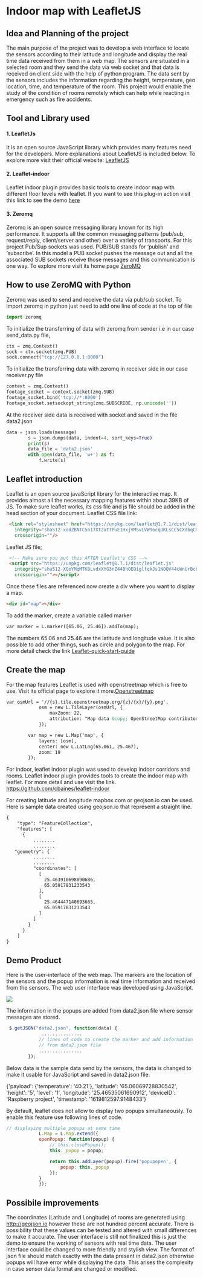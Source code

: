# Indoor map with LeafletJS

## Idea and Planning of the project
The main purpose of the project was to develop a web interface to locate the sensors according to their latitude and longitude and display the real time data received from them in a web map. The sensors are situated in a selected room and they send the data via web socket and that data is received on client side with the help of python program. The data sent by the sensors includes the information regarding the height, temperature, geo location, time, and temperature of the room. This project would enable the study of the condition of rooms remotely which can help while reacting in emergency such as fire accidents.  

## Tool and Library used
#### 1. LeafletJs
It is an open source JavaScript library which provides many features need for the developers. More explanations about LeafletJS is included below. 
To explore more visit their official website: [LeafletJS](https://leafletjs.com/)

#### 2. Leaflet-indoor
Leaflet indoor plugin provides basic tools to create indoor map with different floor levels with leaflet. If you want to see this plug-in action visit this link to see the demo
[here](https://www.cbaines.net/projects/osm/leaflet-indoor/examples/)

#### 3. Zeromq
Zeromq is an open source messaging library known for its high performance. It supports all the common messaging patterns (pub/sub, request/reply, client/server and other) over a variety of transports. For this project Pub/Sup sockets was used. PUB/SUB stands for ‘publish’ and ‘subscribe’. In this model a PUB socket pushes the message out and all the associated SUB sockets receive those messages and this communication is one way.
To explore more visit its home page [ZeroMQ](https://zeromq.org/)

## How to use ZeroMQ with Python
Zeromq was used to send and receive the data via pub/sub socket. 
To import zeromq in python just need to add one line of code at the top of file

```python
import zeromq
```

To initialize the transferring of data with zeromq from sender i.e in our case send_data.py file,

```python
ctx = zmq.Context()
sock = ctx.socket(zmq.PUB)
sock.connect("tcp://127.0.0.1:8000")
```

To initialize the transferring data with zeromq in receiver side in our case receiver.py file

```python
context = zmq.Context()
footage_socket = context.socket(zmq.SUB)
footage_socket.bind('tcp://*:8000')
footage_socket.setsockopt_string(zmq.SUBSCRIBE, np.unicode(''))
```

At the receiver side data is received with socket and saved in the file data2.json

```python
data = json.loads(message)
        s = json.dumps(data, indent=4, sort_keys=True)
        print(s)
        data_file = 'data2.json'
        with open(data_file, 'w+') as f:
            f.write(s)
```

## Leaflet introduction

Leaflet is an open source javaScript library for the interactive map. It provides almost all the necessary mapping features within about 39KB of JS.
To make sure leaflet works, its css file and js file should be added in the head section of your document. 
Leaflet CSS file link: 

```html
 <link rel="stylesheet" href="https://unpkg.com/leaflet@1.7.1/dist/leaflet.css"
   integrity="sha512-xodZBNTC5n17Xt2atTPuE1HxjVMSvLVW9ocqUKLsCC5CXdbqCmblAshOMAS6/keqq/sMZMZ19scR4PsZChSR7A=="
   crossorigin=""/>
```
Leaflet JS file;

```html
 <!-- Make sure you put this AFTER Leaflet's CSS -->
 <script src="https://unpkg.com/leaflet@1.7.1/dist/leaflet.js"
   integrity="sha512-XQoYMqMTK8LvdxXYG3nZ448hOEQiglfqkJs1NOQV44cWnUrBc8PkAOcXy20w0vlaXaVUearIOBhiXZ5V3ynxwA=="
   crossorigin=""></script>
```
Once these files are referenced now create a div where you want to display a map.

```html
<div id="map"></div>
```

To add the marker, create a variable called marker

```html
var marker = L.marker([65.06, 25.46]).addTo(map);
```

The numbers 65.06 and 25.46 are the latitude and longitude value. 
It is also possible to add other things, such as circle and polygon to the map.
For more detail check the link [Leaflet-quick-start-guide](https://leafletjs.com/examples/quick-start/)

## Create the map

For the map features Leaflet is used with openstreetmap which is free to use. Visit its official page to explore it more.[Openstreetmap](https://www.openstreetmap.org)

```html
var osmUrl = '//{s}.tile.openstreetmap.org/{z}/{x}/{y}.png',
            osm = new L.TileLayer(osmUrl, {
                maxZoom: 22,
                attribution: "Map data &copy; OpenStreetMap contributors"
            });

        var map = new L.Map('map', {
            layers: [osm],
            center: new L.LatLng(65.061, 25.467),
            zoom: 19
        });
```

For indoor, leaflet indoor plugin was used to develop indoor corridors and rooms.
Leaflet indoor plugin provides tools to create the indoor map with leaflet.
For more detail and use visit the link. 
https://github.com/cbaines/leaflet-indoor

For creating latitude and longitude mapbox.com or geojson.io can be used.
Here is sample data created using geojson.io that represent a straight line.

```html 
{
    "type": "FeatureCollection",
    "features": [
      {
          ........
          ........    
   "geometry": {
          ........
          ........
          "coordinates": [
            [
              25.463910698890686,
              65.05917831233543
            ],
            [
              25.464447140693665,
              65.05917831233543
            ]
          ]
        }
      }
    ]
}
```

## Demo Product

Here is the user-interface of the web map. The markers are the location of the sensors and the popup information is real time information and received from the sensors.
The web user interface was developed using JavaScript. 

![](https://github.com/t6nesu00/indoor-map/blob/main/map-product.jpg)

The information in the popups are added from data2.json file where sensor messages are stored.
```javascript
 $.getJSON("data2.json", function(data) {
             ...............
            // lines of code to create the marker and add information
            // from data2.json file      
            ................
        }); 

```

Below data is the sample data send by the sensors, the data is changed to make it usable for JavaScript and saved in data2.json file.

{'payload': {'temperature': '40.21'}, 'latitude': '65.06069728830542', 'height': '5', 'level': '1', 'longitude': '25.46535061690912', 'deviceID': 'Raspberry project', 'timestamp': '1619812597.9148433'}

By default, leaflet does not allow to display two popups simultaneously. To enable this feature use following lines of code.

```javascript
// displaying multiple popups at same time
            L.Map = L.Map.extend({
            openPopup: function(popup) {
                // this.closePopup(); 
                this._popup = popup;

                return this.addLayer(popup).fire('popupopen', {
                    popup: this._popup
                });
            }
            });
```

## Possibile improvements

The coordinates (Latitude and Longitude) of rooms are generated using http://geojson.io however these are not hundred percent accurate. There is possibility that these values can be tested and altered with small differences to make it accurate. 
The user interface is still not finalized this is just the demo to ensure the working of sensors with real time data. The user interface could be changed to more friendly and stylish view.
The format of json file should match exactly with the data present in data2.json otherwise popups will have error while displaying the data. This arises the complexity in case sensor data format are changed or modified. 





